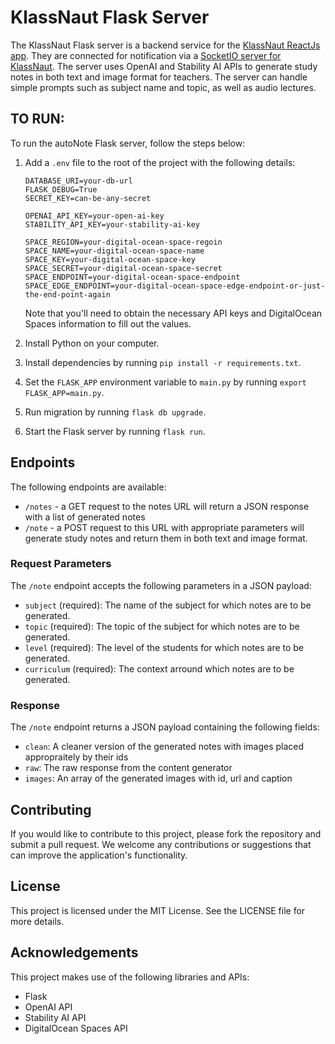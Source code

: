 # KlassNaut Flask Server

The KlassNaut Flask server is a backend service for the [KlassNaut ReactJs app](https://github.com/itcentralng/autoNoteApp). They are connected for notification via a [SocketIO server for KlassNaut](https://github.com/itcentralng/klassnautsocket). The server uses OpenAI and Stability AI APIs to generate study notes in both text and image format for teachers. The server can handle simple prompts such as subject name and topic, as well as audio lectures.

## TO RUN:

To run the autoNote Flask server, follow the steps below:

1. Add a `.env` file to the root of the project with the following details:
    ```
    DATABASE_URI=your-db-url
    FLASK_DEBUG=True
    SECRET_KEY=can-be-any-secret

    OPENAI_API_KEY=your-open-ai-key
    STABILITY_API_KEY=your-stability-ai-key

    SPACE_REGION=your-digital-ocean-space-regoin
    SPACE_NAME=your-digital-ocean-space-name
    SPACE_KEY=your-digital-ocean-space-key
    SPACE_SECRET=your-digital-ocean-space-secret
    SPACE_ENDPOINT=your-digital-ocean-space-endpoint
    SPACE_EDGE_ENDPOINT=your-digital-ocean-space-edge-endpoint-or-just-the-end-point-again
    ```
   Note that you'll need to obtain the necessary API keys and DigitalOcean Spaces information to fill out the values.

2. Install Python on your computer.

3. Install dependencies by running `pip install -r requirements.txt`.

4. Set the `FLASK_APP` environment variable to `main.py` by running `export FLASK_APP=main.py`.

5. Run migration by running `flask db upgrade`.

6. Start the Flask server by running `flask run`.

## Endpoints

The following endpoints are available:

- `/notes` - a GET request to the notes URL will return a JSON response with a list of generated notes
- `/note` - a POST request to this URL with appropriate parameters will generate study notes and return them in both text and image format.

### Request Parameters

The `/note` endpoint accepts the following parameters in a JSON payload:

- `subject` (required): The name of the subject for which notes are to be generated.
- `topic` (required): The topic of the subject for which notes are to be generated.
- `level` (required): The level of the students for which notes are to be generated.
- `curriculum` (required): The context arround which notes are to be generated.

### Response

The `/note` endpoint returns a JSON payload containing the following fields:

- `clean`: A cleaner version of the generated notes with images placed appropraitely by their ids
- `raw`: The raw response from the content generator
- `images`: An array of the generated images with id, url and caption

## Contributing

If you would like to contribute to this project, please fork the repository and submit a pull request. We welcome any contributions or suggestions that can improve the application's functionality.

## License

This project is licensed under the MIT License. See the LICENSE file for more details.

## Acknowledgements

This project makes use of the following libraries and APIs:

- Flask
- OpenAI API
- Stability AI API
- DigitalOcean Spaces API
